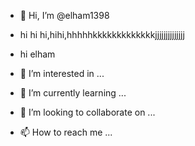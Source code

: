 - 👋 Hi, I’m @elham1398
- hi hi hi,hihi,hhhhhkkkkkkkkkkkkkjjjjjjjjjjjjjj

- hi elham

- 👀 I’m interested in ...
- 🌱 I’m currently learning ...
- 💞️ I’m looking to collaborate on ...
- 📫 How to reach me ...

<!---
elham1398/elham1398 is a ✨ special ✨ repository because its `README.md` (this file) appears on your GitHub profile.
You can click the Preview link to take a look at your changes.
--->
